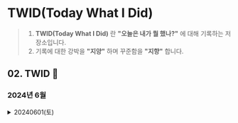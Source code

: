 # TWID(Today What I Did)
> 1. __TWID(Today What I Did)__ 란 __"오늘은 내가 뭘 했나?"__ 에 대해 기록하는 저장소입니다.
> 2. 기록에 대한 강박을 __"지양"__ 하며 꾸준함을 __"지향"__ 합니다.

## 02. TWID 🐢
### 2024년 6월

<!-- 2024년 6월 1일 -->
<details>
<summary>20240601(토)</summary>

* __(개인프로젝트)__ TWID Repository 개설
  *  __목적__ : 하루동안 뭘 배웠는지에 대해서 기록하기 위함

* __(대외활동)__ 현대모비스 임팩트 아이디어 챌린지
  *  __목적__ : 학비 벌기
  *  __경과__ : 아이디어 발굴 및 구체화 작업
--------------------------
* __(개인일정)__ 결혼식 참석 및 축가

</details>

<!-- 2024년 6월 2일
<details>
<summary>20240602(일)</summary>

* __(개인프로젝트)__ TWID Repository 개설
  *  __목적__ : 하루동안 뭘 배웠는지에 대해서 기록하기 위함

* __(대외활동)__ 현대모비스 임팩트 아이디어 챌린지
  *  __목적__ : 학비 벌기
  *  __경과__ : 아이디어 발굴 및 구체화 작업

</details>
 -->

